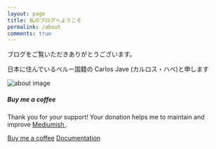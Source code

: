 ```yaml
---
layout: page
title: 私のブログへようこそ
permalink: /about
comments: true
---
```


<div class="row justify-content-between">
<div class="col-md-8 pr-5">

<p>ブログをご覧いただきありがとうございます。</p>
<p>日本に住んでいるペルー国籍の Carlos Jave (カルロス・ハベ)と申します</p>



<p class="mb-5"><img class="shadow-lg" src="{{site.baseurl}}/assets/images/about1.jpg" alt="about image" /></p>


</div>

<div class="col-md-4">

<div class="sticky-top sticky-top-80">
<h5>Buy me a coffee</h5>

<p>Thank you for your support! Your donation helps me to maintain and improve <a target="_blank" href="https://github.com/wowthemesnet/mediumish-theme-jekyll">Mediumish <i class="fab fa-github"></i></a>.</p>

<a target="_blank" href="https://www.wowthemes.net/donate/" class="btn btn-danger">Buy me a coffee</a> <a target="_blank" href="https://bootstrapstarter.com/bootstrap-templates/template-mediumish-bootstrap-jekyll/" class="btn btn-warning">Documentation</a>

</div>
</div>
</div>

